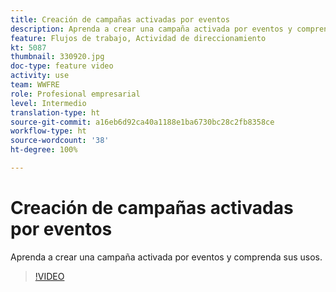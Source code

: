 ```yaml
---
title: Creación de campañas activadas por eventos
description: Aprenda a crear una campaña activada por eventos y comprenda sus usos.
feature: Flujos de trabajo, Actividad de direccionamiento
kt: 5087
thumbnail: 330920.jpg
doc-type: feature video
activity: use
team: WWFRE
role: Profesional empresarial
level: Intermedio
translation-type: ht
source-git-commit: a16eb6d92ca40a1188e1ba6730bc28c2fb8358ce
workflow-type: ht
source-wordcount: '38'
ht-degree: 100%

---
```



# Creación de campañas activadas por eventos

Aprenda a crear una campaña activada por eventos y comprenda sus usos.

>[!VIDEO](https://video.tv.adobe.com/v/330920?quality=12)
